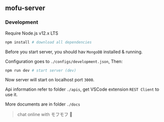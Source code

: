 ## mofu-server

### Development
Require Node.js v12.x LTS

```bash
npm install # download all dependencies
```
Before you start server, you should hav `MongoDB` installed & running.

Configuration goes to `./configs/development.json`, Then:
```bash
npm run dev # start server (dev)
```

Now server will start on localhost port `3000`.

Api information refer to folder `./apis`, get VSCode extension `REST Client` to use it.

More documents are in folder `./docs`

> chat online with モフモフ 🦊